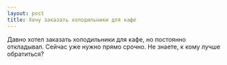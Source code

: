 ```yaml
---
layout: post 
title: Хочу заказать холодильники для кафе 
--- 
```

Давно хотел заказать холодильники для кафе, но постоянно откладывал. Сейчас уже нужно прямо срочно. Не знаете, к кому лучше обратиться?